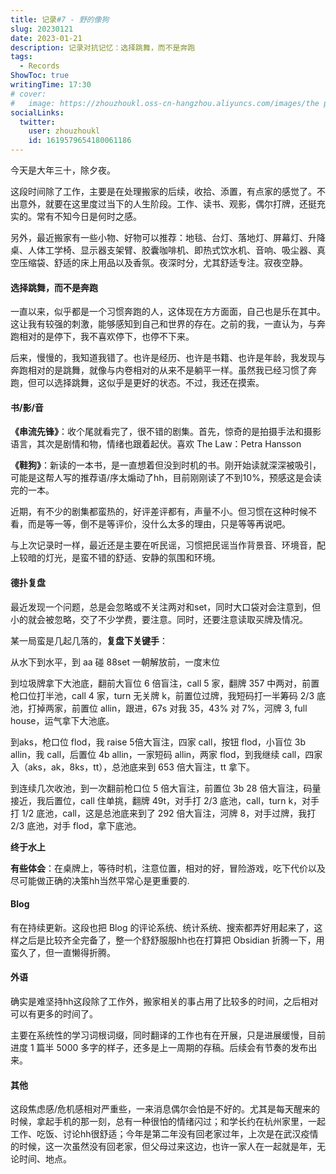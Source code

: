 ```yaml
---
title: 记录#7 - 野的像狗
slug: 20230121
date: 2023-01-21
description: 记录对抗记忆：选择跳舞，而不是奔跑
tags:
  - Records
ShowToc: true
writingTime: 17:30
# cover:
#   image: https://zhouzhoukl.oss-cn-hangzhou.aliyuncs.com/images/the pmarca blog archives.png
socialLinks:
  twitter:
    user: zhouzhoukl
    id: 1619579654180061186
---
```


今天是大年三十，除夕夜。

这段时间除了工作，主要是在处理搬家的后续，收拾、添置，有点家的感觉了。不出意外，就要在这里度过当下的人生阶段。工作、读书、观影，偶尔打牌，还挺充实的。常有不知今日是何时之感。

另外，最近搬家有一些小物、好物可以推荐：地毯、台灯、落地灯、屏幕灯、升降桌、人体工学椅、显示器支架臂、胶囊咖啡机、即热式饮水机、音响、吸尘器、真空压缩袋、舒适的床上用品以及香氛。夜深时分，尤其舒适专注。寂夜空静。

#### 选择跳舞，而不是奔跑

一直以来，似乎都是一个习惯奔跑的人，这体现在方方面面，自己也是乐在其中。这让我有较强的刺激，能够感知到自己和世界的存在。之前的我，一直认为，与奔跑相对的是停下，我不喜欢停下，也停不下来。

后来，慢慢的，我知道我错了。也许是经历、也许是书籍、也许是年龄，我发现与奔跑相对的是跳舞，就像与内卷相对的从来不是躺平一样。虽然我已经习惯了奔跑，但可以选择跳舞，这似乎是更好的状态。不过，我还在摸索。

#### 书/影/音

**《串流先锋》**：收个尾就看完了，很不错的剧集。首先，惊奇的是拍摄手法和摄影语言，其次是剧情和物，情绪也跟着起伏。喜欢 The Law：Petra Hansson

**《鞋狗》**：新读的一本书，是一直想着但没到时机的书。刚开始读就深深被吸引，可能是这帮人写的推荐语/序太煽动了hh，目前刚刚读了不到10%，预感这是会读完的一本。

近期，有不少的剧集都蛮热的，好评差评都有，声量不小。但习惯在这种时候不看，而是等一等，倒不是等评价，没什么太多的理由，只是等等再说吧。

与上次记录时一样，最近还是主要在听民谣，习惯把民谣当作背景音、环境音，配上较暗的灯光，是蛮不错的舒适、安静的氛围和环境。

#### 德扑复盘

最近发现一个问题，总是会忽略或不关注两对和set，同时大口袋对会注意到，但小的就会被忽略，交了不少学费，要注意。同时，还要注意读取买牌及情况。

某一局蛮是几起几落的，**复盘下关键手**：

从水下到水平，到 aa 碰 88set 一朝解放前，一度末位

到垃圾牌拿下大池底，翻前大盲位 6 倍盲注，call 5 家，翻牌 357 中两对，前置枪口位打半池，call 4 家，turn 无关牌 k，前置位过牌，我短码打一半筹码 2/3 底池，打掉两家，前置位 allin，跟进，67s 对我 35，43% 对 7%，河牌 3, full house，运气拿下大池底。

到aks，枪口位 flod，我 raise 5倍大盲注，四家 call，按钮 flod，小盲位 3b allin，我 call，后置位 4b allin，一家短码 allin，两家 flod，到我继续 call，四家入（aks，ak，8ks，tt），总池底来到 653 倍大盲注，tt 拿下。

到连续几次收池，到一次翻前枪口位 5 倍大盲注，前置位 3b 28 倍大盲注，码量接近，我后置位，call 住单挑，翻牌 49t，对手打 2/3 底池，call，turn k，对手打 1/2 底池，call，这是总池底来到了 292 倍大盲注，河牌 8，对手过牌，我打 2/3 底池，对手 flod，拿下底池。

**终于水上**

**有些体会**：在桌牌上，等待时机，注意位置，相对的好，冒险游戏，吃下代价以及尽可能做正确的决策hh当然平常心是更重要的.

#### Blog

有在持续更新。这段也把 Blog 的评论系统、统计系统、搜索都弄好用起来了，这样之后是比较齐全完备了，整一个舒舒服服hh也在打算把 Obsidian 折腾一下，用蛮久了，但一直懒得折腾。

#### 外语

确实是难坚持hh这段除了工作外，搬家相关的事占用了比较多的时间，之后相对可以有更多的时间了。

主要在系统性的学习词根词缀，同时翻译的工作也有在开展，只是进展缓慢，目前进度 1 篇半 5000 多字的样子，还多是上一周期的存稿。后续会有节奏的发布出来。

#### 其他

这段焦虑感/危机感相对严重些，一来消息偶尔会怕是不好的。尤其是每天醒来的时候，拿起手机的那一刻，总有一种很怕的情绪闪过；和学长约在杭州家里，一起工作、吃饭、讨论hh很舒适；今年是第二年没有回老家过年，上次是在武汉疫情的时候，这一次虽然没有回老家，但父母过来这边，也许一家人在一起就是年，无论时间、地点。

<!-- Cloudflare Web Analytics --><script defer src='https://static.cloudflareinsights.com/beacon.min.js' data-cf-beacon='{"token": "9f9569f9d5e2464e9f1a094c2bb65d66"}'></script><!-- End Cloudflare Web Analytics -->
